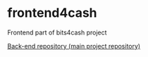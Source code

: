 # frontend4cash

Frontend part of bits4cash project

[Back-end repository (main project repository)](https://gitlab.cs.ttu.ee/glkomi/backend4cash)
